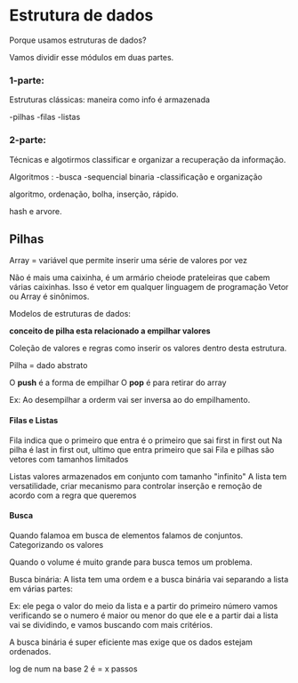# Estrutura de dados

Porque usamos estruturas de dados?

Vamos dividir esse módulos em duas partes.


### 1-parte:

Estruturas clássicas: maneira como info é armazenada

-pilhas
-filas 
-listas


### 2-parte:

Técnicas e algotirmos classificar e organizar a recuperação da informação.

Algoritmos :
-busca
-sequencial binaria
-classificação e organização


algoritmo, ordenação, bolha, inserção, rápido.  

hash e arvore.


## Pilhas

Array = variável que permite  inserir uma série de valores por vez

Não é mais uma caixinha, é um armário cheiode prateleiras que cabem várias caixinhas. Isso é vetor em qualquer linguagem de programação
Vetor ou Array é sinônimos.



Modelos de estruturas de dados:

**conceito de pilha esta relacionado a empilhar valores**

Coleção de valores e regras como inserir os valores dentro desta estrutura.

Pilha = dado abstrato

O __push__ é a forma de empilhar 
O __pop__ é para retirar do array

Ex: Ao desempilhar a orderm vai ser inversa ao do empilhamento.


#### Filas e Listas

Fila indica que o primeiro que entra é o primeiro que sai first in first out
Na pilha é last in first out, ultimo que entra primeiro que sai
Fila e pilhas são vetores com tamanhos limitados


Listas valores armazenados em conjunto com tamanho "infinito"
A lista tem versatilidade, criar mecanismo para controlar inserção e remoção de acordo com a regra que queremos


#### Busca

Quando falamoa em busca de elementos falamos de conjuntos.
Categorizando os valores

Quando o volume é muito grande para busca temos um problema.

Busca binária: A lista tem uma ordem e a busca binária vai separando a lista em várias partes:

Ex: ele pega o valor do meio da lista e a partir do primeiro número vamos verificando se o numero é maior ou menor do que ele e a partir dai a lista vai se dividindo, e vamos buscando com mais critérios.

A busca binária é super eficiente mas exige que os dados estejam ordenados.

log de num na base 2 é = x passos



